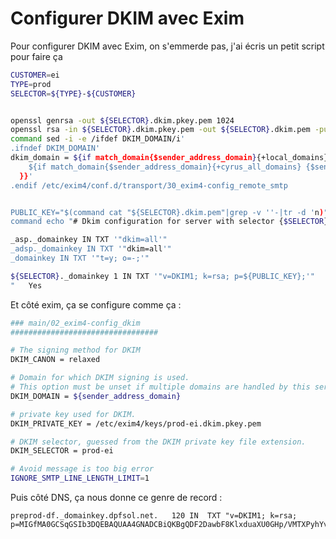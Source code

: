 # Configurer DKIM avec Exim

Pour configurer DKIM avec Exim, on s'emmerde pas, j'ai écris un petit
script pour faire ça

``` bash
CUSTOMER=ei
TYPE=prod
SELECTOR=${TYPE}-${CUSTOMER}


openssl genrsa -out ${SELECTOR}.dkim.pkey.pem 1024
openssl rsa -in ${SELECTOR}.dkim.pkey.pem -out ${SELECTOR}.dkim.pem -pubout
command sed -i -e /ifdef DKIM_DOMAIN/i'
.ifndef DKIM_DOMAIN'
dkim_domain = ${if match_domain{$sender_address_domain}{+local_domains} {$sender_address_domain} { '''
    ${if match_domain{$sender_address_domain}{+cyrus_all_domains} {$sender_address_domain}  {}} '''
  }}'
.endif /etc/exim4/conf.d/transport/30_exim4-config_remote_smtp


PUBLIC_KEY="$(command cat "${SELECTOR}.dkim.pem"|grep -v ''-|tr -d 'n)"
command echo "# Dkim configuration for server with selector {$SELECTOR}.

_asp._domainkey IN TXT '"dkim=all'"
_adsp._domainkey IN TXT '"dkim=all'"
_domainkey IN TXT '"t=y; o=-;'"

${SELECTOR}._domainkey 1 IN TXT '"v=DKIM1; k=rsa; p=${PUBLIC_KEY};'"
"   Yes
```

Et côté exim, ça se configure comme ça :

``` bash
### main/02_exim4-config_dkim
#################################

# The signing method for DKIM
DKIM_CANON = relaxed

# Domain for which DKIM signing is used.
# This option must be unset if multiple domains are handled by this server.
DKIM_DOMAIN = ${sender_address_domain}

# private key used for DKIM.
DKIM_PRIVATE_KEY = /etc/exim4/keys/prod-ei.dkim.pkey.pem

# DKIM selector, guessed from the DKIM private key file extension.
DKIM_SELECTOR = prod-ei

# Avoid message is too big error
IGNORE_SMTP_LINE_LENGTH_LIMIT=1
```

Puis côté DNS, ça nous donne ce genre de record :

    preprod-df._domainkey.dpfsol.net.   120 IN  TXT "v=DKIM1; k=rsa; p=MIGfMA0GCSqGSIb3DQEBAQUAA4GNADCBiQKBgQDF2DawbF8KlxduaXU0GHp/VMTXPyhYvAr9/zWs6u3AqpktH4/+7u66BOf3NJvEmsuJezjwpYA8YmyJ4aRyRkOqeB+k1FeMadWtCkcy/LpBGkBbBCvb3QPDZRP85oiOR9Lt4Oo5/m+YKbwYkEIAe/5yHDMlXZ3NGEMDzalHbAcdRwIDAQAB;"
